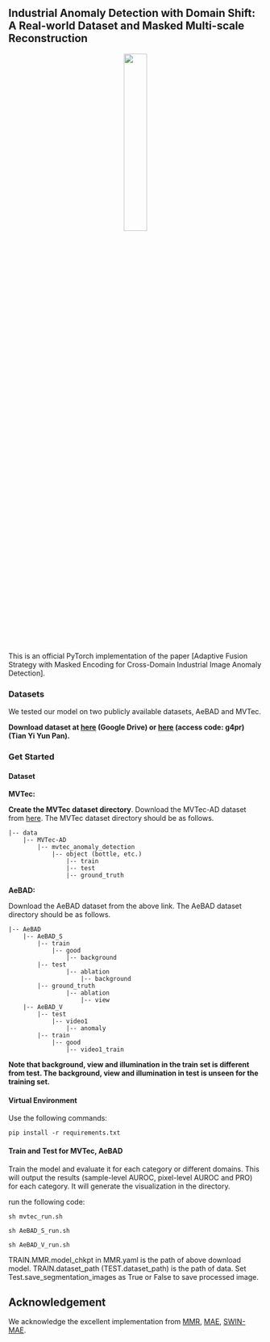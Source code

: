 ## Industrial Anomaly Detection with Domain Shift: A Real-world Dataset and Masked Multi-scale Reconstruction

<p align="center">
  <img src=assets/image/mmr.png width="30%">
</p>

This is an official PyTorch implementation of the paper [Adaptive Fusion Strategy with Masked Encoding for Cross-Domain Industrial Image Anomaly Detection].

### Datasets

We tested our model on two publicly available datasets, AeBAD and MVTec.

**Download dataset at [here](https://drive.google.com/file/d/14wkZAFFeudlg0NMFLsiGwS0E593b-lNo/view?usp=share_link) (Google Drive) or [here](https://cloud.189.cn/web/share?code=nYraE3uMRJn2) (access code: g4pr) (Tian Yi Yun Pan).**

### Get Started

#### Dataset

**MVTec:**

**Create the MVTec dataset directory**. Download the MVTec-AD dataset from [here](https://www.mvtec.com/company/research/datasets/mvtec-ad). The MVTec dataset directory should be as follows. 

```
|-- data
    |-- MVTec-AD
        |-- mvtec_anomaly_detection
            |-- object (bottle, etc.)
                |-- train
                |-- test
                |-- ground_truth
```

**AeBAD:**

Download the AeBAD dataset from the above link. The AeBAD dataset directory should be as follows.

```
|-- AeBAD
    |-- AeBAD_S
        |-- train
            |-- good
                |-- background
        |-- test
                |-- ablation
                    |-- background
        |-- ground_truth
                |-- ablation
                    |-- view
    |-- AeBAD_V
        |-- test
            |-- video1
                |-- anomaly
        |-- train
            |-- good
                |-- video1_train
```

**Note that background, view and illumination in the train set is different from test. The background, view and illumination in test is unseen for the training set.**

#### Virtual Environment

Use the following commands:
```
pip install -r requirements.txt
```

#### Train and Test for MVTec, AeBAD

Train the model and evaluate it for each category or different domains. This will output the results (sample-level AUROC, pixel-level AUROC and PRO) for each category. It will generate the visualization in the directory.

run the following code:

```
sh mvtec_run.sh
```

```
sh AeBAD_S_run.sh
```

```
sh AeBAD_V_run.sh
```

TRAIN.MMR.model_chkpt in MMR.yaml is the path of above download model. TRAIN.dataset_path (TEST.dataset_path) is the path of data.
Set Test.save_segmentation_images as True or False to save processed image.

## Acknowledgement
We acknowledge the excellent implementation from [MMR](https://github.com/zhangzilongc/MMR), [MAE](https://github.com/facebookresearch/mae), [SWIN-MAE](https://github.com/Zian-Xu/Swin-MAE).




